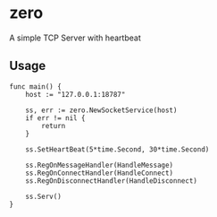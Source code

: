 # zero
A simple TCP Server with heartbeat

## Usage

```
func main() {
 	host := "127.0.0.1:18787"

 	ss, err := zero.NewSocketService(host)
	if err != nil {
		return
	}

	ss.SetHeartBeat(5*time.Second, 30*time.Second)

	ss.RegOnMessageHandler(HandleMessage)
	ss.RegOnConnectHandler(HandleConnect)
	ss.RegOnDisconnectHandler(HandleDisconnect)

	ss.Serv()
}

```

